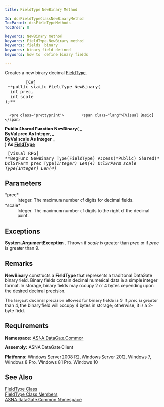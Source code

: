 ```yaml
---
title: FieldType.NewBinary Method

Id: dcsFieldTypeClassNewBinaryMethod
TocParent: dcsFieldTypeMethods
TocOrder: 0

keywords: NewBinary method
keywords: FieldType.NewBinary method
keywords: fields, binary
keywords: binary field defined
keywords: how to, define binary fields

---
```


Creates a new binary decimal [ FieldType](field-type-class.html).
<pre class="prettyprint">        <span class="lang">[C#]</span>
 **public static FieldType NewBinary(<br />  int prec,<br />  int scale<br />);** 
      </pre>
      <pre class="prettyprint">        <span class="lang">[Visual Basic] </span>
 **Public Shared Function NewBinary( _<br />  ByVal prec As Integer, _<br />  ByVal scale As Integer _<br />) As [FieldType](field-type-class.html)** 
      </pre>
      <pre class="prettyprint">
        <span class="lang">[Visual RPG]</span>
 **BegFunc NewBinary Type(FieldType) Access(*Public) Shared(*Yes)
   DclSrParm prec Type(*Integer) Len(4)
   DclSrParm scale Type(*Integer) Len(4)** 
      </pre>

## Parameters

<dl>
        <dt>
 *prec* 
        </dt>
        <dd>Integer.  The maximum number of digits for decimal fields. </dd>
        <dt>
 *scale* 
        </dt>
        <dd>Integer.  The maximum number of digits to the right of the decimal point.
							</dd>
</dl>

## Exceptions

**System.ArgumentException** . Thrown if *scale* is greater than *prec* or if *prec* is greater than 9. 
## Remarks

<span> **NewBinary** </span> constructs a **FieldType** that represents a traditional DataGate binary field. Binary fields contain decimal numerical data in a simple integer format. In storage, binary fields may occupy 2 or 4 bytes depending upon the desired decimal precision.

The largest decimal precision allowed for binary fields is 9. If *prec* is greater than 4, the binary field will occupy 4 bytes in storage; otherwise, it is a 2-byte field.
## Requirements

**Namespace:** [ASNA.DataGate.Common](datagate-common-namespace.html)

**Assembly:** ASNA DataGate Client

**Platforms:** Windows Server 2008 R2, Windows Server 2012, Windows 7, Windows 8 Pro, Windows 8.1 Pro, Windows 10
## See Also


[FieldType Class](field-type-class.html)
      <br />
[FieldType Class Members](field-type-members.html)
      <br />
[ASNA.DataGate.Common Namespace](datagate-common-namespace.html)

